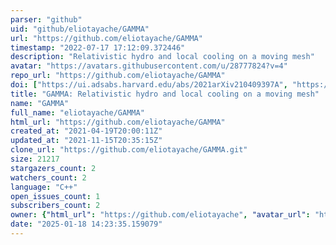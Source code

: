 ```yaml
---
parser: "github"
uid: "github/eliotayache/GAMMA"
url: "https://github.com/eliotayache/GAMMA"
timestamp: "2022-07-17 17:12:09.372446"
description: "Relativistic hydro and local cooling on a moving mesh"
avatar: "https://avatars.githubusercontent.com/u/28777824?v=4"
repo_url: "https://github.com/eliotayache/GAMMA"
doi: ["https://ui.adsabs.harvard.edu/abs/2021arXiv210409397A", "https://ui.adsabs.harvard.edu/abs/2021ascl.soft04024A/abstract"]
title: "GAMMA: Relativistic hydro and local cooling on a moving mesh"
name: "GAMMA"
full_name: "eliotayache/GAMMA"
html_url: "https://github.com/eliotayache/GAMMA"
created_at: "2021-04-19T20:00:11Z"
updated_at: "2021-11-15T20:35:15Z"
clone_url: "https://github.com/eliotayache/GAMMA.git"
size: 21217
stargazers_count: 2
watchers_count: 2
language: "C++"
open_issues_count: 1
subscribers_count: 2
owner: {"html_url": "https://github.com/eliotayache", "avatar_url": "https://avatars.githubusercontent.com/u/28777824?v=4", "login": "eliotayache", "type": "User"}
date: "2025-01-18 14:23:35.159079"
---
```

